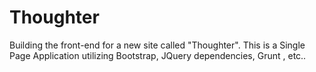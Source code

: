 # Thoughter
Building the front-end for a new site called "Thoughter". This is a Single Page Application utilizing Bootstrap, JQuery dependencies, Grunt , etc..
